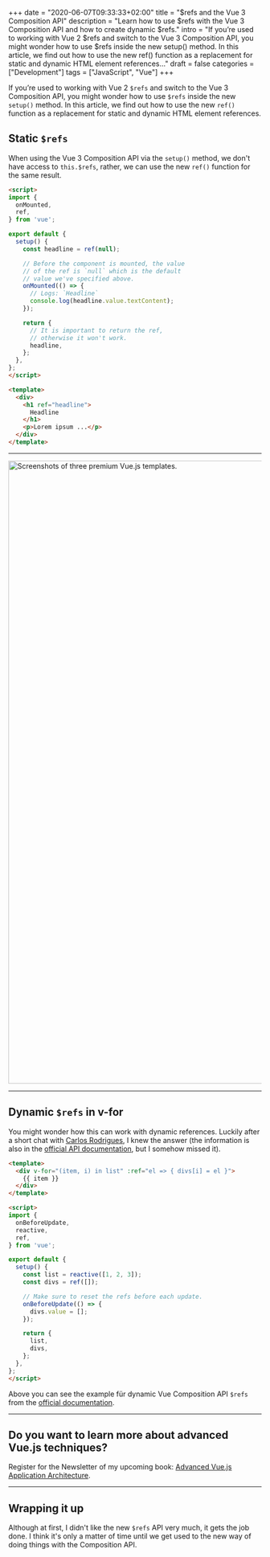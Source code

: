 +++
date = "2020-06-07T09:33:33+02:00"
title = "$refs and the Vue 3 Composition API"
description = "Learn how to use $refs with the Vue 3 Composition API and how to create dynamic $refs."
intro = "If you’re used to working with Vue 2 $refs and switch to the Vue 3 Composition API, you might wonder how to use $refs inside the new setup() method. In this article, we find out how to use the new ref() function as a replacement for static and dynamic HTML element references..."
draft = false
categories = ["Development"]
tags = ["JavaScript", "Vue"]
+++

If you’re used to working with Vue 2 `$refs` and switch to the Vue 3 Composition API, you might wonder how to use `$refs` inside the new `setup()` method. In this article, we find out how to use the new `ref()` function as a replacement for static and dynamic HTML element references.

## Static `$refs`

When using the Vue 3 Composition API via the `setup()` method, we don't have access to `this.$refs`, rather, we can use the new `ref()` function for the same result.

```html
<script>
import {
  onMounted,
  ref,
} from 'vue';

export default {
  setup() {
    const headline = ref(null);

    // Before the component is mounted, the value
    // of the ref is `null` which is the default
    // value we've specified above.
    onMounted(() => {
      // Logs: `Headline`
      console.log(headline.value.textContent);
    });

    return {
      // It is important to return the ref,
      // otherwise it won't work.
      headline,
    };
  },
};
</script>

<template>
  <div>
    <h1 ref="headline">
      Headline
    </h1>
    <p>Lorem ipsum ...</p>
  </div>
</template>
```

<div>
  <hr class="c-hr">
  <a
    style="display: block; margin-top: 1em;"
    href="https://www.creative-tim.com/templates/vuejs/?partner=143346"
  >
    <img
      src="/images/q_auto/v1532158514/blog/assets/high-quality-templates"
      alt="Screenshots of three premium Vue.js templates."
      style="max-width: 100%; height: auto;"
      loading="lazy"
      width="1240"
      height="530"
    >
  </a>
  <hr class="c-hr">
</div>

## Dynamic `$refs` in v-for

You might wonder how this can work with dynamic references. Luckily after a short chat with [Carlos Rodrigues](https://github.com/pikax), I knew the answer (the information is also in the [official API documentation](https://composition-api.vuejs.org/api.html#template-refs), but I somehow missed it).

```html
<template>
  <div v-for="(item, i) in list" :ref="el => { divs[i] = el }">
    {{ item }}
  </div>
</template>

<script>
import {
  onBeforeUpdate,
  reactive,
  ref,
} from 'vue';

export default {
  setup() {
    const list = reactive([1, 2, 3]);
    const divs = ref([]);

    // Make sure to reset the refs before each update.
    onBeforeUpdate(() => {
      divs.value = [];
    });

    return {
      list,
      divs,
    };
  },
};
</script>
```

Above you can see the example für dynamic Vue Composition API `$refs` from the [official documentation](https://composition-api.vuejs.org/api.html#template-refs).

<div>
  <hr class="c-hr">
  <div class="c-service-info">
    <h2>Do you want to learn more about advanced Vue.js techniques?</h2>
    <p class="c-service-info__body">
      Register for the Newsletter of my upcoming book: <a class="c-anchor" href="https://oberlehner.us20.list-manage.com/subscribe?u=8476a98c5640f6c7b5530ea57&id=8b26bf120b" data-event-category="link" data-event-action="click: newsletter" data-event-label="Newsletter (article content)">Advanced Vue.js Application Architecture</a>.
    </p>
  </div>
  <hr class="c-hr">
</div>

## Wrapping it up

Although at first, I didn't like the new `$refs` API very much, it gets the job done. I think it's only a matter of time until we get used to the new way of doing things with the Composition API.
